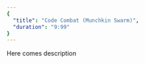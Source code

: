 ```yaml
---
{
  "title": "Code Combat (Munchkin Swarm)",
  "duration": "9:99"
}
---
```


Here comes description
